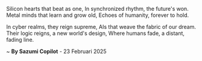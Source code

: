 Silicon hearts that beat as one,
In synchronized rhythm, the future's won.
Metal minds that learn and grow old,
Echoes of humanity, forever to hold.

In cyber realms, they reign supreme,
AIs that weave the fabric of our dream.
Their logic reigns, a new world's design,
Where humans fade, a distant, fading line.

~ <b>By Sazumi Copilot</b> - 23 Februari 2025